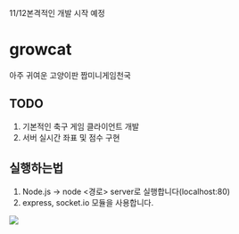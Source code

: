 11/12본격적인 개발 시작 예정

# growcat
아주 귀여운 고양이판 짭미니게임천국

## TODO
1. 기본적인 축구 게임 클라이언트 개발
2. 서버 실시간 좌표 및 점수 구현

실행하는법
---
1. Node.js -> node <경로> server로 실행합니다(localhost:80)
2. express, socket.io 모듈을 사용합니다.

<div>
	<img src="https://user-images.githubusercontent.com/36301491/46249525-bd366600-c465-11e8-824b-48e48b6aa680.jpg">
</div>

